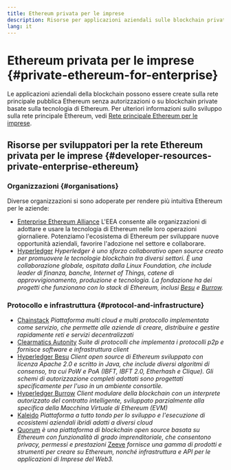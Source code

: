 ```yaml
---
title: Ethereum privata per le imprese
description: Risorse per applicazioni aziendali sulle blockchain private di Ethereum.
lang: it
---
```


# Ethereum privata per le imprese {#private-ethereum-for-enterprise}

Le applicazioni aziendali della blockchain possono essere create sulla rete principale pubblica Ethereum senza autorizzazioni o su blockchain private basate sulla tecnologia di Ethereum. Per ulteriori informazioni sullo sviluppo sulla rete principale Ethereum, vedi [Rete principale Ethereum per le imprese](/enterprise/).

## Risorse per sviluppatori per la rete Ethereum privata per le imprese {#developer-resources-private-enterprise-ethereum}

### Organizzazioni {#organisations}

Diverse organizzazioni si sono adoperate per rendere più intuitiva Ethereum per le aziende:

- [Enterprise Ethereum Alliance](https://entethalliance.org/) L'EEA consente alle organizzazioni di adottare e usare la tecnologia di Ethereum nelle loro operazioni giornaliere. Potenziamo l'ecosistema di Ethereum per sviluppare nuove opportunità aziendali, favorire l'adozione nel settore e collaborare.
- [Hyperledger](https://hyperledger.org) _Hyperledger è uno sforzo collaborativo open source creato per promuovere le tecnologie blockchain tra diversi settori. È una collaborazione globale, ospitata dalla Linux Foundation, che include leader di finanza, banche, Internet of Things, catene di approvvigionamento, produzione e tecnologia. La fondazione ha dei progetti che funzionano con lo stack di Ethereum, inclusi [Besu](https://www.hyperledger.org/use/besu) e [Burrow](https://www.hyperledger.org/projects/hyperledger-burrow)._

### Protocollo e infrastruttura {#protocol-and-infrastructure}

- [Chainstack](https://chainstack.com/) _Piattaforma multi cloud e multi protocollo implementata come servizio, che permette alle aziende di creare, distribuire e gestire rapidamente reti e servizi decentralizzati_
- [Clearmatics Autonity](https://www.clearmatics.com/about/) _Suite di protocolli che implementa i protocolli p2p e fornisce software e infrastruttura client_
- [Hyperledger Besu](https://www.hyperledger.org/use/besu) _Client open source di Ethereum sviluppato con licenza Apache 2.0 e scritto in Java, che include diversi algoritmi di consenso, tra cui PoW e PoA (IBFT, IBFT 2.0, Etherhash e Clique). Gli schemi di autorizzazione completi adottati sono progettati specificamente per l'uso in un ambiente consortile._
- [Hyperledger Burrow](https://www.hyperledger.org/projects/hyperledger-burrow) _Client modulare della blockchain con un interprete autorizzato del contratto intelligente, sviluppato parzialmente alla specifica della Macchina Virtuale di Ethereum (EVM)_
- [Kaleido](https://kaleido.io/) _Piattaforma a tutto tondo per lo sviluppo e l'esecuzione di ecosistemi aziendali ibridi adatti a diversi cloud_
- [Quorum](https://consensys.net/quorum/) _è una piattaforma di blockchain open source basata su Ethereum con funzionalità di grado imprenditoriale, che consentono privacy, permessi e prestazioni_ [Zeeve](https://www.zeeve.io/) _fornisce una gamma di prodotti e strumenti per creare su Ethereum, nonché infrastruttura e API per le applicazioni di Imprese del Web3._
